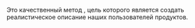 Это качественный метод , цель которого является создать реалистическое описание наших пользователей продуктов. 
